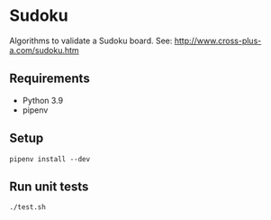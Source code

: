 # Sudoku

Algorithms to validate a Sudoku board. See: http://www.cross-plus-a.com/sudoku.htm

## Requirements

- Python 3.9
- pipenv

## Setup

```
pipenv install --dev
```

## Run unit tests

```
./test.sh
```
